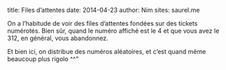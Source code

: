 title: Files d’attentes
date: 2014-04-23
author: Nim
sites: saurel.me

<p>On a l&rsquo;habitude de voir des files d&rsquo;attentes fond&eacute;es sur des tickets num&eacute;rot&eacute;s. Bien s&ucirc;r, quand le num&eacute;ro affich&eacute; est le 4 et que vous avez le 312, en g&eacute;n&eacute;ral, vous abandonnez.</p>
<p>Et bien ici, on distribue des num&eacute;ros al&eacute;atoires, et c&rsquo;est quand m&ecirc;me beaucoup plus rigolo ^^"</p>
